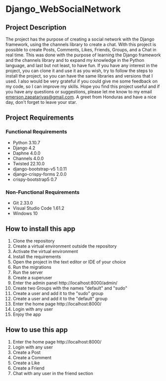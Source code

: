 # Django_WebSocialNetwork

## Project Description

The project has the purpose of creating a social network with the Django framework, using the channels library to create a chat.
With this project is possible to create Posts, Comments, Likes, Friends, Groups, and a Chat in real time.
This was done with the purpose of learning the Django framework and the channels library and to expand my knowledge in the Python language, and last but not least, to have fun.
If you have any interest in the project, you can clone it and use it as you wish, try to follow the steps to install the project, so you can have the same libraries and versions that I used.
I also would be very grateful if you could give me some feedback on my code, so I can improve my skills.
Hope you find this project useful and if you have any questions or suggestions, please let me know to my email emerson.zapatarivas@gmail.com.
A greet from Honduras and have a nice day, don't forget to leave your star.

## Project Requirements

### Functional Requirements

- Python 3.10.7
- Django 4.2
- Daphne 4.0.0
- Channels 4.0.0
- Twisted 22.10.0
- django-bootstrap-v5 1.0.11
- django-crispy-forms 2.0.0
- crispy-bootstrap5 0.7

### Non-Functional Requirements

- Git 2.33.0
- Visual Studio Code 1.61.2
- Windows 10

## How to install this app

1. Clone the repository
1. Create a virtual environment outside the repository
1. Activate the virtual environment
1. Install the requirements
1. Open the project in the text editor or IDE of your choice
1. Run the migrations
1. Run the server
1. Create a superuser
1. Enter the admin panel http://localhost:8000/admin/
1. Create two Groups with the names "default" and "sudo"
1. Create a user and add it to the "sudo" group
1. Create a user and add it to the "default" group
1. Enter the home page http://localhost:8000/
1. Login with any user
1. Enjoy the app

## How to use this app

1. Enter the home page http://localhost:8000/
1. Login with any user
1. Create a Post
1. Create a Comment
1. Create a Like
1. Create a Friend
1. Chat with any user in the friend section

